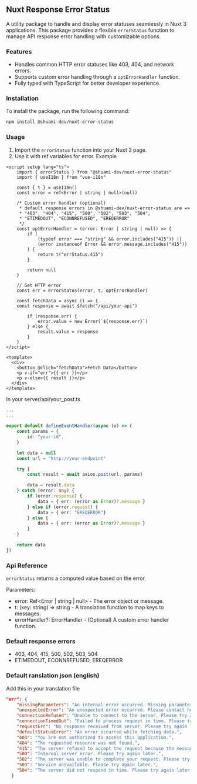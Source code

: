 ## Nuxt Response Error Status

A utility package to handle and display error statuses seamlessly in Nuxt 3 applications. This package provides a flexible `errorStatus` function to manage API response error handling with customizable options.

### Features

- Handles common HTTP error statuses like 403, 404, and network errors.
- Supports custom error handling through a `optErrorHandler` function.
- Fully typed with TypeScript for better developer experience.

### Installation

To install the package, run the following command:

```bash
npm install @shuami-dev/nuxt-error-status
```

### Usage

1. Import the `errorStatus` function into your Nuxt 3 page.
2. Use it with ref variables for error.
   Example

```vue
<script setup lang="ts">
	import { errorStatus } from "@shuami-dev/nuxt-error-status"
	import { useI18n } from "vue-i18n"

	const { t } = useI18n()
	const error = ref<Error | string | null>(null)

	/* Custom error handler (optional)
	 * default response errors in @shuami-dev/nuxt-error-status are =>
	 * "403", "404", "415", "500", "502", "503", "504",
	 * "ETIMEDOUT", "ECONNREFUSED", "EREQERROR"
	 */
	const optErrorHandler = (error: Error | string | null) => {
		if (
			(typeof error === "string" && error.includes("415")) ||
			(error instanceof Error && error.message.includes("415"))
		) {
			return t("errStatus.415")
		}

		return null
	}

	// Get HTTP error
	const err = errorStatus(error, t, optErrorHandler)

	const fetchData = async () => {
    const response = await $fetch("/api/your-api")

		if (response.err) {
			error.value = new Error(`${response.err}`)
		} else {
			result.value = response
		}
	}
</script>

<template>
  <div>
    <button @click="fetchData">Fetch Data</button>
    <p v-if="err">{{ err }}</p>
    <p v-else>{{ result }}</p>
  </div>
</template>
```

   In your server/api/your_post.ts

```ts
...
...

export default defineEventHandler(async (e) => {
	const params = {
		id: "your-id",
	}

	let data = null
	const url = "http://your-endpoint"

	try {
		const result = await axios.post(url, params)

		data = result.data
	} catch (error: any) {
		if (error.response) {
			data = { err: (error as Error)?.message }
		} else if (error.request) {
			data = { err: "EREQERROR"}
		} else {
			data = { err: (error as Error)?.message }
		}
	}

	return data
})
```

### Api Reference

`errorStatus` returns a computed value based on the error.

Parameters:

- error: Ref<Error | string | null> - The error object or message.
- t: (key: string) => string - A translation function to map keys to messages.
- errorHandler?: ErrorHandler - (Optional) A custom error handler function.

### Default response errors

- 403, 404, 415, 500, 502, 503, 504
- ETIMEDOUT, ECONNREFUSED, EREQERROR

### Default ranslation json (english)

Add this in your translation file

```json
"err": {
    "missingParameters": "An internal error occurred. Missing parameters.",
    "unexpectedError": "An unexpected error occurred. Please contact helpdesk.",
    "connectionRefused": "Unable to connect to the server. Please try again later.",
    "connectionTimedOut": "Failed to process request in time. Please try again later.",
    "requestErr": "No response received from server. Please try again later.",
    "defaultStatusError": "An error occurred while fetching data.",
    "403": "You are not authorized to access this application.",
    "404": "The requested resource was not found.",
    "415": "The server refused to accept the request because the message content format is not supported.",
    "500": "Internal server error. Please try again later.",
    "502": "The server was unable to complete your request. Please try again later.",
    "503": "Service unavailable. Please try again later.",
    "504": "The server did not respond in time. Please try again later."
  }
```
